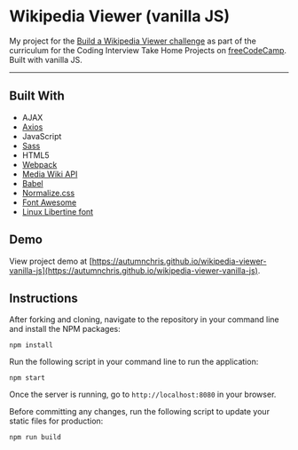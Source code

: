 # Wikipedia Viewer (vanilla JS)

My project for the [Build a Wikipedia Viewer challenge](https://learn.freecodecamp.org/coding-interview-prep/take-home-projects/build-a-wikipedia-viewer) as part of the curriculum for the Coding Interview Take Home Projects on [freeCodeCamp](https://www.freecodecamp.org). Built with vanilla JS.

---

## Built With
* AJAX
* [Axios](https://axios-http.com)
* JavaScript
* [Sass](http://sass-lang.com)
* HTML5
* [Webpack](https://webpack.js.org)
* [Media Wiki API](https://www.mediawiki.org/wiki/API:Main_page)
* [Babel](https://babeljs.io)
* [Normalize.css](https://necolas.github.io/normalize.css)
* [Font Awesome](https://fontawesome.com)
* [Linux Libertine font](http://www.dafont.com/linux-libertine.font)

## Demo

View project demo at [https://autumnchris.github.io/wikipedia-viewer-vanilla-js](https://autumnchris.github.io/wikipedia-viewer-vanilla-js).

## Instructions

After forking and cloning, navigate to the repository in your command line and install the NPM packages:
```
npm install
```

Run the following script in your command line to run the application:
```
npm start
```

Once the server is running, go to `http://localhost:8080` in your browser.

Before committing any changes, run the following script to update your static files for production:
```
npm run build
```
